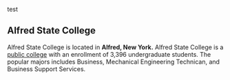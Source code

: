 test
## Alfred State College
Alfred State College is located in **Alfred, New York.**
Alfred State College is a [public college](https://www.alfredstate.edu/) with an enrollment of 3,396 undergraduate students.
The popular majors includes Business, Mechanical Engineering Technican, and Business Support Services.